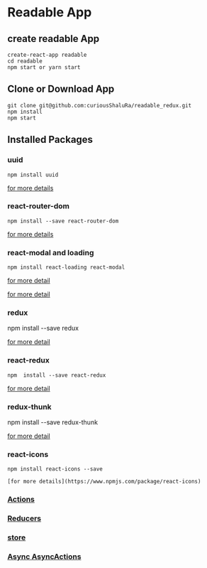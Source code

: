 # Readable App

## create readable App

    create-react-app readable
    cd readable
    npm start or yarn start

## Clone or Download App

    git clone git@github.com:curiousShaluRa/readable_redux.git
    npm install
    npm start

## Installed Packages

### uuid

    npm install uuid

 [for more details](https://www.npmjs.com/package/uuid)

### react-router-dom

    npm install --save react-router-dom

[for more details](https://www.npmjs.com/package/react-router-dom)

### react-modal and loading

    npm install react-loading react-modal

 [for more detail](https://www.npmjs.com/package/react-modal)

 [for more detail](https://www.npmjs.com/package/react-loading)

### redux

   npm install --save redux

   [for more detail ](https://www.npmjs.com/package/redux)

### react-redux

    npm  install --save react-redux

 [for more detail](https://www.npmjs.com/package/react-redux)

### redux-thunk

   npm install --save redux-thunk

   [for more detail](https://www.npmjs.com/package/redux-thunk)

### react-icons

    npm install react-icons --save

    [for more details](https://www.npmjs.com/package/react-icons)

### [Actions](http://redux.js.org/docs/basics/Actions.html)
### [Reducers](http://redux.js.org/docs/basics/Reducers.html)
### [store](http://redux.js.org/docs/basics/Store.html)
### [Async AsyncActions](http://redux.js.org/docs/advanced/AsyncActions.html)  
